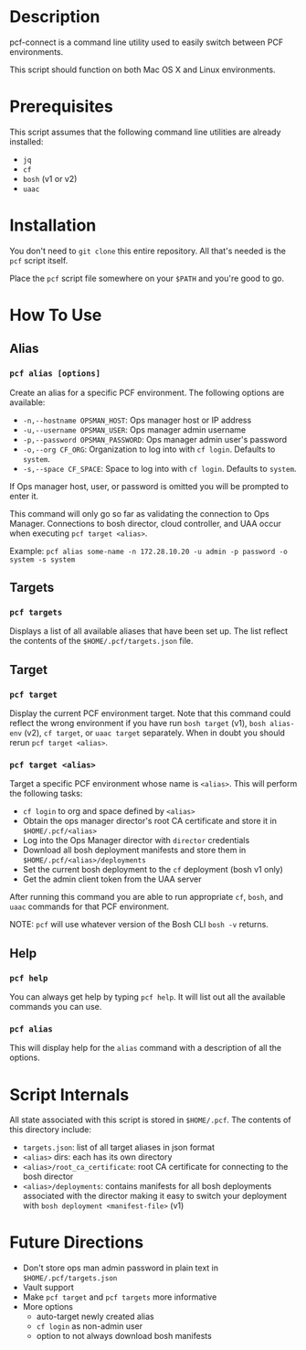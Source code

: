 # Description

pcf-connect is a command line utility used to easily switch between PCF environments.

This script should function on both Mac OS X and Linux environments.

# Prerequisites

This script assumes that the following command line utilities are already installed:

- `jq`
- `cf`
- `bosh` (v1 or v2)
- `uaac`

# Installation

You don't need to `git clone` this entire repository. All that's needed is the `pcf` script itself.

Place the `pcf` script file somewhere on your `$PATH` and you're good to go.

# How To Use

## Alias

### `pcf alias [options]`

Create an alias for a specific PCF environment. The following options are available:

- `-n,--hostname OPSMAN_HOST`: Ops manager host or IP address
- `-u,--username OPSMAN_USER`: Ops manager admin username
- `-p,--password OPSMAN_PASSWORD`: Ops manager admin user's password
- `-o,--org CF_ORG`: Organization to log into with `cf login`. Defaults to `system`.
- `-s,--space CF_SPACE`: Space to log into with `cf login`. Defaults to `system`.

If Ops manager host, user, or password is omitted you will be prompted to enter it.

This command will only go so far as validating the connection to Ops Manager. Connections to bosh director, cloud controller, and UAA occur when executing `pcf target <alias>`.

Example:  `pcf alias some-name -n 172.28.10.20 -u admin -p password -o system -s system`

## Targets

### `pcf targets`

Displays a list of all available aliases that have been set up. The list reflect the contents of the `$HOME/.pcf/targets.json` file.

## Target

### `pcf target`

Display the current PCF environment target. Note that this command could reflect the wrong environment if you have run `bosh target` (v1), `bosh alias-env` (v2), `cf target`, or `uaac target` separately. When in doubt you should rerun `pcf target <alias>`.

### `pcf target <alias>`

Target a specific PCF environment whose name is `<alias>`. This will perform the following tasks:

- `cf login` to org and space defined by `<alias>`
- Obtain the ops manager director's root CA certificate and store it in `$HOME/.pcf/<alias>`
- Log into the Ops Manager director with `director` credentials
- Download all bosh deployment manifests and store them in `$HOME/.pcf/<alias>/deployments`
- Set the current bosh deployment to the `cf` deployment (bosh v1 only)
- Get the admin client token from the UAA server

After running this command you are able to run appropriate `cf`, `bosh`, and `uaac` commands for that PCF environment.

NOTE:  `pcf` will use whatever version of the Bosh CLI `bosh -v` returns.

## Help

### `pcf help`

You can always get help by typing `pcf help`. It will list out all the available commands you can use.

### `pcf alias`

This will display help for the `alias` command with a description of all the options.

# Script Internals

All state associated with this script is stored in `$HOME/.pcf`. The contents of this directory include:

- `targets.json`: list of all target aliases in json format
- `<alias>` dirs: each <alias> has its own directory
- `<alias>/root_ca_certificate`: root CA certificate for connecting to the bosh director
- `<alias>/deployments`: contains manifests for all bosh deployments associated with the director making it easy to switch your deployment with `bosh deployment <manifest-file>` (v1)

# Future Directions

- Don't store ops man admin password in plain text in `$HOME/.pcf/targets.json`
- Vault support
- Make `pcf target` and `pcf targets` more informative
- More options
  - auto-target newly created alias
  - `cf login` as non-admin user
  - option to not always download bosh manifests
